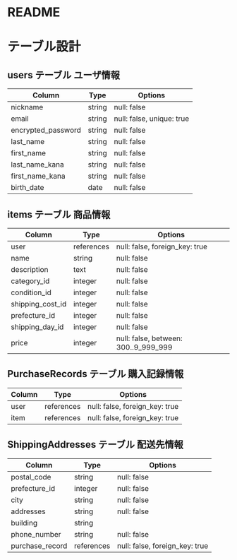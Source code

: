 # README

# テーブル設計

## users テーブル ユーザ情報

| Column             | Type   | Options     |
| ------------------ | ------ | ----------- |
|nickname            |string  |null: false  |
|email               |string  |null: false, unique: true|
|encrypted_password  |string  |null: false  |
|last_name           |string  |null: false  |
|first_name          |string  |null: false  |
|last_name_kana      |string  |null: false  |
|first_name_kana     |string  |null: false  |
|birth_date          |date    |null: false  |

## items テーブル 商品情報

| Column             | Type   | Options     |
| ------------------ | ------ | ----------- |
|user                |references|null: false, foreign_key: true|
|name                |string  |null: false  |
|description         |text    |null: false  |
|category_id         |integer |null: false  |
|condition_id        |integer |null: false  |
|shipping_cost_id    |integer |null: false  |
|prefecture_id       |integer |null: false  |
|shipping_day_id     |integer |null: false  |
|price               |integer |null: false, between: 300..9_999_999|

## PurchaseRecords テーブル 購入記録情報

| Column       | Type     | Options     |
| ------------ | ---------| ----------- |
|user          |references|null: false, foreign_key: true|
|item          |references|null: false, foreign_key: true|


## ShippingAddresses テーブル 配送先情報

| Column             | Type   | Options     |
| ------------------ | ------ | ----------- |
|postal_code         |string  |null: false|
|prefecture_id       |integer |null: false|
|city|string         |null: false|
|addresses           |string  |null: false|
|building            |string  |
|phone_number        |string  |null: false|
|purchase_record     |references|null: false, foreign_key: true|